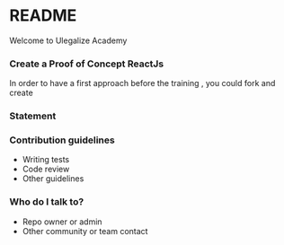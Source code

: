 # README #

Welcome to Ulegalize Academy

### Create a Proof of Concept ReactJs ###

In order to have a first approach before the training , you could fork and create 

### Statement ###



### Contribution guidelines ###

* Writing tests
* Code review
* Other guidelines

### Who do I talk to? ###

* Repo owner or admin
* Other community or team contact